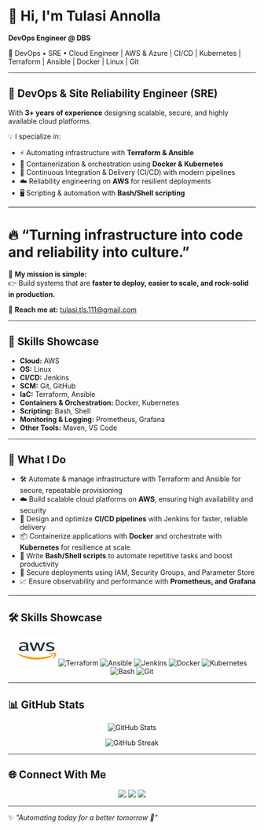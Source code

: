<!-- Profile Header -->
# 👋 Hi, I'm Tulasi Annolla  
**DevOps Engineer @ DBS**  

🚀 DevOps • SRE • Cloud Engineer | AWS & Azure | CI/CD | Kubernetes | Terraform | Ansible | Docker | Linux | Git

---

## 🚀 DevOps & Site Reliability Engineer (SRE)  

With **3+ years of experience** designing scalable, secure, and highly available cloud platforms.  

💡 I specialize in:  
- ⚡ Automating infrastructure with **Terraform & Ansible**  
- 🐳 Containerization & orchestration using **Docker & Kubernetes**  
- 🔄 Continuous Integration & Delivery (CI/CD) with modern pipelines  
- ☁️ Reliability engineering on **AWS** for resilient deployments  
- 🖥️ Scripting & automation with **Bash/Shell scripting**  

---

# 🔥 “Turning infrastructure into code and reliability into culture.”  

🎯 **My mission is simple:**  
👉 Build systems that are **faster to deploy, easier to scale, and rock-solid in production.**

📩 **Reach me at:** [tulasi.tls.111@gmail.com](mailto:tulasi.tls.111@gmail.com)  

---

## 🧰 Skills Showcase

- **Cloud:** AWS  
- **OS:** Linux  
- **CI/CD:** Jenkins
- **SCM:** Git, GitHub  
- **IaC:** Terraform, Ansible  
- **Containers & Orchestration:** Docker, Kubernetes  
- **Scripting:** Bash, Shell  
- **Monitoring & Logging:** Prometheus, Grafana  
- **Other Tools:** Maven, VS Code  

---

## 🔧 What I Do

- 🛠️ Automate & manage infrastructure with Terraform and Ansible for secure, repeatable provisioning  
- ☁️ Build scalable cloud platforms on **AWS**, ensuring high availability and security  
- 🚀 Design and optimize **CI/CD pipelines** with Jenkins for faster, reliable delivery  
- 📦 Containerize applications with **Docker** and orchestrate with **Kubernetes** for resilience at scale  
- 🤖 Write **Bash/Shell scripts** to automate repetitive tasks and boost productivity  
- 🔐 Secure deployments using IAM, Security Groups, and Parameter Store  
- 📈 Ensure observability and performance with **Prometheus, and Grafana**  

---

## 🛠️ Skills Showcase  

<p align="center">
  <img src="https://raw.githubusercontent.com/devicons/devicon/master/icons/amazonwebservices/amazonwebservices-original-wordmark.svg" width="80" height="60" alt="AWS"/>
  <img src="https://cdn.jsdelivr.net/gh/devicons/devicon/icons/terraform/terraform-original.svg" width="60" height="60" alt="Terraform"/>
  <img src="https://cdn.jsdelivr.net/gh/devicons/devicon/icons/ansible/ansible-original.svg" width="60" height="60" alt="Ansible"/>
  <img src="https://cdn.jsdelivr.net/gh/devicons/devicon/icons/jenkins/jenkins-original.svg" width="60" height="60" alt="Jenkins"/>
  <img src="https://cdn.jsdelivr.net/gh/devicons/devicon/icons/docker/docker-original.svg" width="60" height="60" alt="Docker"/>
  <img src="https://cdn.jsdelivr.net/gh/devicons/devicon/icons/kubernetes/kubernetes-plain.svg" width="60" height="60" alt="Kubernetes"/>
  <img src="https://cdn.jsdelivr.net/gh/devicons/devicon/icons/bash/bash-original.svg" width="60" height="60" alt="Bash"/>
  <img src="https://cdn.jsdelivr.net/gh/devicons/devicon/icons/git/git-original.svg" width="60" height="60" alt="Git"/>
</p>



---

## 📊 GitHub Stats
<p align="center">
  <img src="https://github-readme-stats.vercel.app/api?username=annollatulasi&show_icons=true&theme=radical" alt="GitHub Stats" />
</p>

<p align="center">
  <img src="https://github-readme-streak-stats.herokuapp.com/?user=annollatulasi&theme=radical" alt="GitHub Streak" />
</p>

---

## 🌐 Connect With Me
<p align="center">
  <a href="mailto:tulasi.tls.111@gmail.com"><img src="https://img.shields.io/badge/Email-D14836?style=for-the-badge&logo=gmail&logoColor=white"/></a>
  <a href="https://www.linkedin.com/in/tulasi-annolla-devops/"><img src="https://img.shields.io/badge/LinkedIn-0077B5?style=for-the-badge&logo=linkedin&logoColor=white"/></a>
  <a href="https://github.com/annollatulasi"><img src="https://img.shields.io/badge/GitHub-100000?style=for-the-badge&logo=github&logoColor=white"/></a>
</p>

---


✨ *"Automating today for a better tomorrow 🚀"*  
